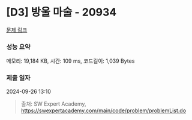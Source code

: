 # [D3] 방울 마술 - 20934 

[문제 링크](https://swexpertacademy.com/main/code/problem/problemDetail.do?contestProbId=AY9QTGqqcckDFAVF) 

### 성능 요약

메모리: 19,184 KB, 시간: 109 ms, 코드길이: 1,039 Bytes

### 제출 일자

2024-09-26 13:10



> 출처: SW Expert Academy, https://swexpertacademy.com/main/code/problem/problemList.do